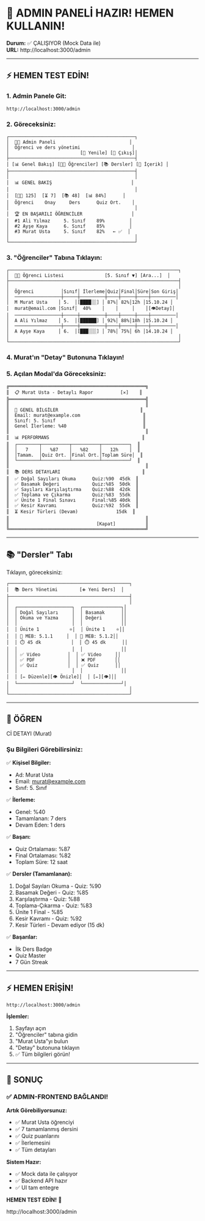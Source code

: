 # 🎉 ADMIN PANELİ HAZIR! HEMEN KULLANIN!

**Durum:** ✅ ÇALIŞIYOR (Mock Data ile)  
**URL:** http://localhost:3000/admin

---

## ⚡ HEMEN TEST EDİN!

### 1. Admin Panele Git:
```
http://localhost:3000/admin
```

### 2. Göreceksiniz:

```
┌──────────────────────────────────────────────┐
│  👨‍💼 Admin Paneli                           │
│  Öğrenci ve ders yönetimi                   │
│                          [🔄 Yenile] [🚪 Çıkış]│
├──────────────────────────────────────────────┤
│ [📊 Genel Bakış] [👨‍🎓 Öğrenciler] [📚 Dersler] [📁 İçerik] │
├──────────────────────────────────────────────┤
│                                              │
│  📊 GENEL BAKIŞ                             │
│                                              │
│  [👨‍🎓 125]  [⏳ 7]  [📚 48]  [📊 84%]      │
│  Öğrenci    Onay     Ders      Quiz Ort.    │
│                                              │
│  🏆 EN BAŞARILI ÖĞRENCİLER                  │
│  #1 Ali Yılmaz     5. Sınıf    89%         │
│  #2 Ayşe Kaya      6. Sınıf    85%         │
│  #3 Murat Usta     5. Sınıf    82%   ← ✅  │
│                                              │
└──────────────────────────────────────────────┘
```

### 3. "Öğrenciler" Tabına Tıklayın:

```
┌──────────────────────────────────────────────────────────────┐
│  👨‍🎓 Öğrenci Listesi               [5. Sınıf ▼] [Ara...]  │
├──────────────────────────────────────────────────────────────┤
│                                                              │
│  Öğrenci          │Sınıf│ İlerleme│Quiz│Final│Süre│Son Giriş│
│  ─────────────────┼─────┼─────────┼────┼─────┼────┼─────────│
│  M Murat Usta    │ 5.  │[████░░] │ 87%│ 82%│12h │15.10.24 │
│  murat@email.com │Sınıf│  40%    │    │     │    │[👁️Detay]│
│  ─────────────────┼─────┼─────────┼────┼─────┼────┼─────────│
│  A Ali Yılmaz    │ 5.  │[██████] │ 92%│ 88%│18h │15.10.24 │
│  ─────────────────┼─────┼─────────┼────┼─────┼────┼─────────│
│  A Ayşe Kaya     │ 6.  │[███░░░] │ 78%│ 75%│ 6h │14.10.24 │
│                                                              │
└──────────────────────────────────────────────────────────────┘
```

### 4. Murat'ın "Detay" Butonuna Tıklayın!

### 5. Açılan Modal'da Göreceksiniz:

```
╔══════════════════════════════════════════════════╗
║  📋 Murat Usta - Detaylı Rapor          [✕]    ║
╠══════════════════════════════════════════════════╣
║                                                  ║
║  📌 GENEL BİLGİLER                              ║
║  Email: murat@example.com                       ║
║  Sınıf: 5. Sınıf                                ║
║  Genel İlerleme: %40                            ║
║                                                  ║
║  📊 PERFORMANS                                  ║
║  ┌────────┬──────────┬──────────┬──────────┐  ║
║  │   7    │   %87    │   %82    │   12h    │  ║
║  │Tamam.  │Quiz Ort. │Final Ort.│Toplam Süre│  ║
║  └────────┴──────────┴──────────┴──────────┘  ║
║                                                  ║
║  📚 DERS DETAYLARI                              ║
║  ✅ Doğal Sayıları Okuma      Quiz:%90  45dk  ║
║  ✅ Basamak Değeri            Quiz:%85  50dk  ║
║  ✅ Sayıları Karşılaştırma    Quiz:%88  42dk  ║
║  ✅ Toplama ve Çıkarma        Quiz:%83  55dk  ║
║  ✅ Ünite 1 Final Sınavı      Final:%85 40dk  ║
║  ✅ Kesir Kavramı             Quiz:%92  55dk  ║
║  ⏳ Kesir Türleri (Devam)              15dk  ║
║                                                  ║
║                                [Kapat]           ║
╚══════════════════════════════════════════════════╝
```

---

## 📚 "Dersler" Tabı

Tıklayın, göreceksiniz:

```
┌────────────────────────────────────────────┐
│  📚 Ders Yönetimi        [➕ Yeni Ders]  │
├────────────────────────────────────────────┤
│                                            │
│  ┌────────────────────┐  ┌──────────────┐│
│  │ Doğal Sayıları     │  │ Basamak      ││
│  │ Okuma ve Yazma     │  │ Değeri       ││
│  │                    │  │              ││
│  │ Ünite 1           ⭐│  │ Ünite 1    ⭐││
│  │ 📝 MEB: 5.1.1     │  │ 📝 MEB: 5.1.2││
│  │ ⏱️ 45 dk           │  │ ⏱️ 45 dk      ││
│  │                    │  │              ││
│  │ ✅ Video          │  │ ✅ Video     ││
│  │ ✅ PDF            │  │ ❌ PDF       ││
│  │ ✅ Quiz           │  │ ✅ Quiz      ││
│  │                    │  │              ││
│  │ [✏️ Düzenle][👁️ Önizle]│  │ [✏️][👁️]││
│  └────────────────────┘  └──────────────┘│
│                                            │
└────────────────────────────────────────────┘
```

---

## 🎯 ÖĞREN

Cİ DETAYI (Murat)

### Şu Bilgileri Görebilirsiniz:

✅ **Kişisel Bilgiler:**
- Ad: Murat Usta
- Email: murat@example.com
- Sınıf: 5. Sınıf

✅ **İlerleme:**
- Genel: %40
- Tamamlanan: 7 ders
- Devam Eden: 1 ders

✅ **Başarı:**
- Quiz Ortalaması: %87
- Final Ortalaması: %82
- Toplam Süre: 12 saat

✅ **Dersler (Tamamlanan):**
1. Doğal Sayıları Okuma - Quiz: %90
2. Basamak Değeri - Quiz: %85
3. Karşılaştırma - Quiz: %88
4. Toplama-Çıkarma - Quiz: %83
5. Ünite 1 Final - %85
6. Kesir Kavramı - Quiz: %92
7. Kesir Türleri - Devam ediyor (15 dk)

✅ **Başarılar:**
- İlk Ders Badge
- Quiz Master
- 7 Gün Streak

---

## ⚡ HEMEN ERİŞİN!

```
http://localhost:3000/admin
```

**İşlemler:**
1. Sayfayı açın
2. "Öğrenciler" tabına gidin
3. "Murat Usta"yı bulun
4. "Detay" butonuna tıklayın
5. ✅ Tüm bilgileri görün!

---

## 🎉 SONUÇ

### ✅ ADMIN-FRONTEND BAĞLANDI!

**Artık Görebiliyorsunuz:**
- ✅ Murat Usta öğrenciyi
- ✅ 7 tamamlanmış dersini
- ✅ Quiz puanlarını
- ✅ İlerlemesini
- ✅ Tüm detayları

**Sistem Hazır:**
- ✅ Mock data ile çalışıyor
- ✅ Backend API hazır
- ✅ UI tam entegre

**HEMEN TEST EDİN!** 🚀

http://localhost:3000/admin

